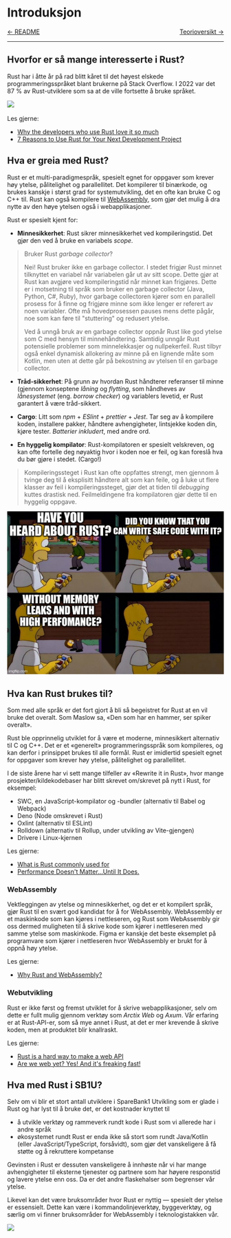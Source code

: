 # Introduksjon

<span style="justify-content: space-between; display: flex"><span>
    [← README](../README.md)
</span> <span>
    [Teorioversikt →](./teori.md)
</span></span>

___

## Hvorfor er så mange interesserte i Rust?

Rust har i åtte år på rad blitt kåret til det høyest elskede programmeringsspråket blant brukerne på Stack Overflow.
I 2022 var det 87 % av Rust-utviklere som sa at de ville fortsette å bruke språket.

![](../images/stackoverflowsurvey.png)

Les gjerne:

* [Why the developers who use Rust love it so much](https://stackoverflow.blog/2020/06/05/why-the-developers-who-use-rust-love-it-so-much/)
* [7 Reasons to Use Rust for Your Next Development Project](https://geekflare.com/reasons-to-use-rust/)

## Hva er greia med Rust?

Rust er et multi-paradigmespråk, spesielt egnet for oppgaver som krever høy ytelse, pålitelighet og parallellitet. Det
kompilerer til binærkode, og brukes kanskje i størst grad for systemutvikling, det en ofte kan bruke C og C++ til. Rust
kan også kompilere til [WebAssembly](https://webassembly.org/), som gjør det mulig å dra nytte av den høye ytelsen også
i webapplikasjoner.

Rust er spesielt kjent for:

* **Minnesikkerhet**: Rust sikrer minnesikkerhet ved kompileringstid. Det gjør den ved å bruke en variabels _scope_.

> Bruker Rust _garbage collector_?
>
> Nei! Rust bruker ikke en garbage collector. I stedet frigjør Rust minnet tilknyttet en variabel når variabelen går ut
> av sitt scope. Dette gjør at Rust kan avgjøre ved kompileringstid når minnet kan frigjøres. Dette er i motsetning til
> språk som bruker en garbage collector (Java, Python, C#, Ruby), hvor garbage collectoren kjører som en parallell
> prosess for å finne og frigjøre minne som ikke lenger er referert av noen variabler. Ofte må hovedprosessen pauses
> mens dette pågår, noe som kan føre til "stuttering" og redusert ytelse.
>
> Ved å unngå bruk av en garbage collector oppnår Rust like god ytelse som C med hensyn til minnehåndtering. Samtidig
> unngår Rust potensielle problemer som minnelekkasjer og nullpekerfeil. Rust tilbyr også enkel dynamisk allokering av
> minne på en lignende måte som Kotlin, men uten at dette går på bekostning av ytelsen til en garbage collector.

* **Tråd-sikkerhet**: På grunn av hvordan Rust håndterer referanser til minne (gjennom konseptene _låning_ og
  _flytting_,
  som håndheves av _lånesystemet_ (eng. _borrow checker_) og variablers levetid, er Rust garantert å være tråd-sikkert.

* **Cargo**: Litt som _npm_ + _ESlint_ + _prettier_ + _Jest_. Tar seg av å kompilere koden, installere pakker, håndtere
  avhengigheter,
  lintsjekke koden din, kjøre tester. _Batterier inkludert_, med andre ord.

* **En hyggelig kompilator**: Rust-kompilatoren er spesielt velskreven, og kan ofte fortelle deg nøyaktig hvor i koden
  noe er feil, og kan foreslå hva du bør gjøre i stedet. (Cargo!)

> Kompileringssteget i Rust kan ofte oppfattes strengt, men gjennom å tvinge deg til å eksplisitt håndtere alt som kan
> feile, og å luke ut flere klasser av feil i kompileringssteget, gjør
> det at tiden til _debugging_ kuttes drastisk ned. Feilmeldingene fra kompilatoren gjør dette til en hyggelig oppgave.

![](../images/flanders.png)

## Hva kan Rust brukes til?

Som med alle språk er det fort gjort å bli så begeistret for Rust at en vil bruke det overalt. Som Maslow sa, «Den som
har en hammer, ser spiker overalt».

Rust ble opprinnelig utviklet for å være et moderne, minnesikkert alternativ til C og C++. Det er et «generelt»
programmeringsspråk som kompileres, og kan derfor i prinsippet brukes til alle formål. Rust er imidlertid spesielt egnet
for oppgaver som krever høy ytelse, pålitelighet og parallellitet.

I de siste årene har vi sett mange tilfeller av «Rewrite it in Rust», hvor mange prosjekter/kildekodebaser har blitt
skrevet om/skrevet på nytt i Rust, for eksempel:

* SWC, en JavaScript-kompilator og -bundler (alternativ til Babel og Webpack)
* Deno (Node omskrevet i Rust)
* Oxlint (alternativ til ESLint)
* Rolldown (alternativ til Rollup, under utvikling av Vite-gjengen)
* Drivere i Linux-kjernen

Les gjerne:
* [What is Rust commonly used for](https://github.blog/2023-08-30-why-rust-is-the-most-admired-language-among-developers/#what-is-rust-commonly-used-for)
* [Performance Doesn't Matter...Until It Does.](https://www.youtube.com/watch?v=2Z4fZtSKlcE)

### WebAssembly
Vektleggingen av ytelse og minnesikkerhet, og det er et kompilert språk, gjør Rust til en svært god kandidat for å 
for WebAssembly. WebAssembly er et maskinkode som kan kjøres i nettleseren, og Rust som WebAssembly gir oss dermed muligheten til å skrive kode som kjører i nettleseren med samme ytelse som
maskinkode. Figma er kanskje det beste eksemplet på programvare som kjører i nettleseren hvor WebAssembly er brukt 
for å oppnå høy ytelse.

Les gjerne:
* [Why Rust and WebAssembly?](https://rustwasm.github.io/book/why-rust-and-webassembly.html)

### Webutvikling

Rust er ikke først og fremst utviklet for å skrive webapplikasjoner, selv om dette er fullt mulig gjennom verktøy 
som *Arctix Web* og *Axum*. Vår erfaring er at Rust-API-er, som så mye annet i Rust, at det er mer krevende å skrive 
koden, men at produktet blir knallraskt.

Les gjerne:

* [Rust is a hard way to make a web API](https://macwright.com/2021/01/15/rust.html)
* [Are we web yet? Yes! And it's freaking fast!](https://www.arewewebyet.org/)

## Hva med Rust i SB1U?

Selv om vi blir et stort antall utviklere i SpareBank1 Utvikling som er glade i Rust og har lyst til å bruke det, er 
det kostnader knyttet til

* å utvikle verktøy og rammeverk rundt kode i Rust som vi allerede har i andre språk
* økosystemet rundt Rust er enda ikke så stort som rundt Java/Kotlin (eller JavaScript/TypeScript, forsåvidt), som gjør
  det vanskeligere å få støtte og å rekruttere kompetanse

Gevinsten i Rust er dessuten vanskeligere å innhøste når vi har mange avhengigheter til eksterne tjenester og partnere
som har høyere responstid og lavere ytelse enn oss. Da er det andre flaskehalser som begrenser vår ytelse.

Likevel kan det være bruksområder hvor Rust er nyttig ― spesielt der ytelse er essensielt. Dette kan være i
kommandolinjeverktøy, byggeverktøy, og særlig om vi finner bruksområder for WebAssembly i teknologistakken vår.

![](../images/frustracean.png)